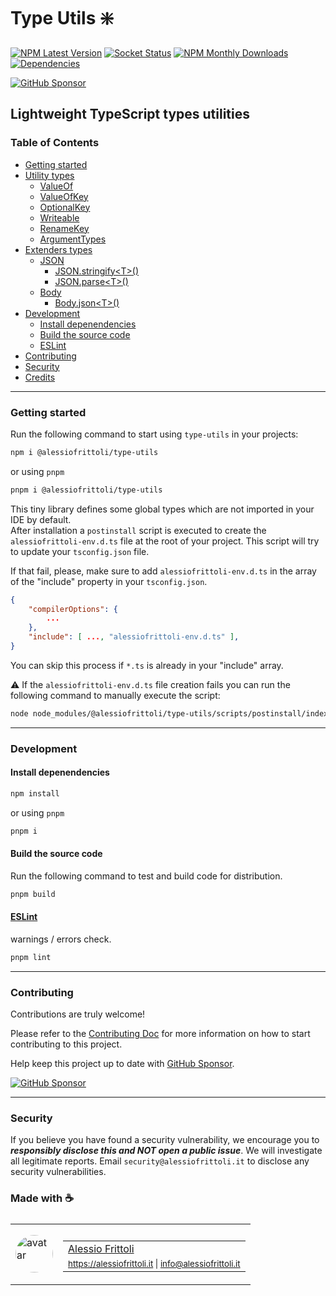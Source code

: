 # Type Utils ❇️

[![NPM Latest Version][version-badge]][npm-url] [![Socket Status][socket-badge]][socket-url] [![NPM Monthly Downloads][downloads-badge]][npm-url] [![Dependencies][deps-badge]][deps-url]

[![GitHub Sponsor][sponsor-badge]][sponsor-url]

[version-badge]: https://img.shields.io/npm/v/%40alessiofrittoli%2Ftype-utils
[npm-url]: https://npmjs.org/package/%40alessiofrittoli%2Ftype-utils
[socket-badge]: https://socket.dev/api/badge/npm/package/@alessiofrittoli/type-utils
[socket-url]: https://socket.dev/npm/package/@alessiofrittoli/type-utils/overview
[downloads-badge]: https://img.shields.io/npm/dm/%40alessiofrittoli%2Ftype-utils.svg
[deps-badge]: https://img.shields.io/librariesio/release/npm/%40alessiofrittoli%2Ftype-utils
[deps-url]: https://libraries.io/npm/%40alessiofrittoli%2Ftype-utils

[sponsor-badge]: https://img.shields.io/static/v1?label=Fund%20this%20package&message=%E2%9D%A4&logo=GitHub&color=%23DB61A2
[sponsor-url]: https://github.com/sponsors/alessiofrittoli

## Lightweight TypeScript types utilities

### Table of Contents

- [Getting started](#getting-started)
- [Utility types](https://github.com/alessiofrittoli/type-utils/blob/master/docs/utils/README.md)
  - [ValueOf](https://github.com/alessiofrittoli/type-utils/blob/master/docs/utils/README.md#valueof)
  - [ValueOfKey](https://github.com/alessiofrittoli/type-utils/blob/master/docs/utils/README.md#valueofkey)
  - [OptionalKey](https://github.com/alessiofrittoli/type-utils/blob/master/docs/utils/README.md#optionalkey)
  - [Writeable](https://github.com/alessiofrittoli/type-utils/blob/master/docs/utils/README.md#writeable)
  - [RenameKey](https://github.com/alessiofrittoli/type-utils/blob/master/docs/utils/README.md#renamekey)
  - [ArgumentTypes](https://github.com/alessiofrittoli/type-utils/blob/master/docs/utils/README.md#argumenttypes)
- [Extenders types](https://github.com/alessiofrittoli/type-utils/blob/master/docs/extenders/README.md)
  - [JSON](https://github.com/alessiofrittoli/type-utils/blob/master/docs/extenders/README.md#json)
    - [JSON.stringify\<T\>()](https://github.com/alessiofrittoli/type-utils/blob/master/docs/extenders/README.md#jsonstringifyt)
    - [JSON.parse\<T\>()](https://github.com/alessiofrittoli/type-utils/blob/master/docs/extenders/README.md#jsonparset)
  - [Body](https://github.com/alessiofrittoli/type-utils/blob/master/docs/extenders/README.md#body)
    - [Body.json\<T\>()](https://github.com/alessiofrittoli/type-utils/blob/master/docs/extenders/README.md#bodyjsont)
- [Development](#development)
  - [Install depenendencies](#install-depenendencies)
  - [Build the source code](#build-the-source-code)
  - [ESLint](#eslint)
- [Contributing](#contributing)
- [Security](#security)
- [Credits](#made-with-)

---

### Getting started

Run the following command to start using `type-utils` in your projects:

```bash
npm i @alessiofrittoli/type-utils
```

or using `pnpm`

```bash
pnpm i @alessiofrittoli/type-utils
```

This tiny library defines some global types which are not imported in your IDE by default.\
After installation a `postinstall` script is executed to create the `alessiofrittoli-env.d.ts` file at the root of your project.
This script will try to update your `tsconfig.json` file.

If that fail, please, make sure to add `alessiofrittoli-env.d.ts` in the array of the "include" property in your `tsconfig.json`.

```json
{
    "compilerOptions": {
        ...
    },
    "include": [ ..., "alessiofrittoli-env.d.ts" ],
}
```

You can skip this process if `*.ts` is already in your "include" array.

⚠️ If the `alessiofrittoli-env.d.ts` file creation fails you can run the following command to manually execute the script:

```bash
node node_modules/@alessiofrittoli/type-utils/scripts/postinstall/index.js
```

---

### Development

#### Install depenendencies

```bash
npm install
```

or using `pnpm`

```bash
pnpm i
```

#### Build the source code

Run the following command to test and build code for distribution.

```bash
pnpm build
```

#### [ESLint](https://www.npmjs.com/package/eslint)

warnings / errors check.

```bash
pnpm lint
```

---

### Contributing

Contributions are truly welcome!

Please refer to the [Contributing Doc](./CONTRIBUTING.md) for more information on how to start contributing to this project.

Help keep this project up to date with [GitHub Sponsor][sponsor-url].

[![GitHub Sponsor][sponsor-badge]][sponsor-url]

---

### Security

If you believe you have found a security vulnerability, we encourage you to **_responsibly disclose this and NOT open a public issue_**. We will investigate all legitimate reports. Email `security@alessiofrittoli.it` to disclose any security vulnerabilities.

### Made with ☕

<table style='display:flex;gap:20px;'>
  <tbody>
    <tr>
      <td>
        <img alt="avatar" src='https://avatars.githubusercontent.com/u/35973186' style='width:60px;border-radius:50%;object-fit:contain;'>
      </td>
      <td>
        <table style='display:flex;gap:2px;flex-direction:column;'>
          <tbody>
              <tr>
                <td>
                  <a href='https://github.com/alessiofrittoli' target='_blank' rel='noopener'>Alessio Frittoli</a>
                </td>
              </tr>
              <tr>
                <td>
                  <small>
                    <a href='https://alessiofrittoli.it' target='_blank' rel='noopener'>https://alessiofrittoli.it</a> |
                    <a href='mailto:info@alessiofrittoli.it' target='_blank' rel='noopener'>info@alessiofrittoli.it</a>
                  </small>
                </td>
              </tr>
          </tbody>
        </table>
      </td>
    </tr>
  </tbody>
</table>
